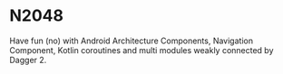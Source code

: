 # N2048
Have fun (no) with Android Architecture Components, Navigation Component, Kotlin coroutines and multi modules weakly connected by Dagger 2.
